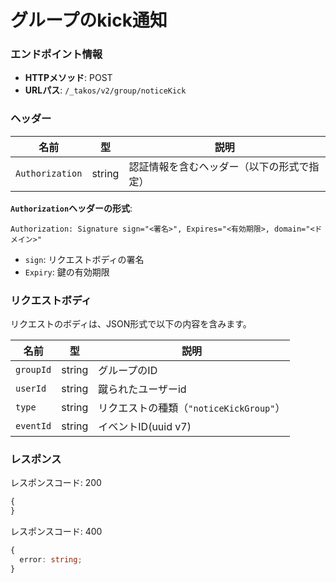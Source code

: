 # グループのkick通知

### エンドポイント情報

- **HTTPメソッド**: POST
- **URLパス**: `/_takos/v2/group/noticeKick`

### ヘッダー

| 名前            | 型     | 説明                                       |
| --------------- | ------ | ------------------------------------------ |
| `Authorization` | string | 認証情報を含むヘッダー（以下の形式で指定） |

**`Authorization`ヘッダーの形式**:

```
Authorization: Signature sign="<署名>", Expires="<有効期限>, domain="<ドメイン>"
```

- `sign`: リクエストボディの署名
- `Expiry`: 鍵の有効期限

### リクエストボディ

リクエストのボディは、JSON形式で以下の内容を含みます。

| 名前      | 型     | 説明                                    |
| --------- | ------ | --------------------------------------- |
| `groupId` | string | グループのID                            |
| `userId`  | string | 蹴られたユーザーid                      |
| `type`    | string | リクエストの種類（`"noticeKickGroup"`） |
| `eventId` | string | イベントID(uuid v7)                     |

### レスポンス

レスポンスコード: 200

```ts
{
}
```

レスポンスコード: 400

```ts
{
  error: string;
}
```
